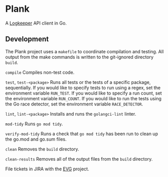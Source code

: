 # Plank

A [Logkeeper](https:://github.com/evergreen-ci/logkeeper) API client in Go.

## Development
The Plank project uses a `makefile` to coordinate compilation and testing. All output from the make commands is written to the git-ignored directory `build`.

`compile`
  Compiles non-test code.

`test`, `test-<package>`
  Runs all tests or the tests of a specific package, sequentially.
  If you would like to specify tests to run using a regex, set the environment variable `RUN_TEST`.
  If you would like to specify a run count, set the environment variable `RUN_COUNT`.
  If you would like to run the tests using the Go race detector, set the environment variable `RACE_DETECTOR`.

`lint`, `lint-<package>`
  Installs and runs the `golangci-lint` linter.

`mod-tidy`
  Runs `go mod tidy`.

`verify-mod-tidy`
  Runs a check that `go mod tidy` has been run to clean up the go.mod and go.sum files.

`clean`
  Removes the `build` directory.

`clean-results`
  Removes all of the output files from the `build` directory.

File tickets in JIRA with the [EVG](https://jira.mongodb.org/projects/EVG) project.
